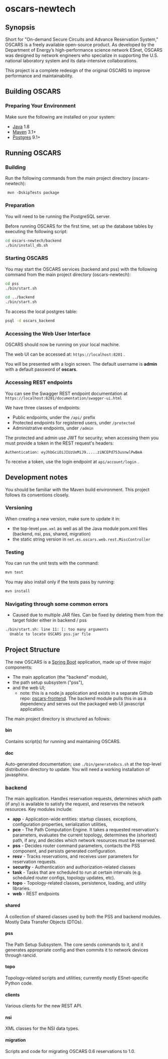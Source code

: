 # oscars-newtech
## Synopsis
Short for "On-demand Secure Circuits and Advance Reservation System," OSCARS is 
a freely available open-source product. As developed by the Department of 
Energy’s high-performance science network ESnet, OSCARS was designed by 
network engineers who specialize in supporting the U.S. national laboratory 
system and its data-intensive collaborations. 

This project is a complete redesign of the original OSCARS to improve performance and maintainability. 


## Building OSCARS

### Preparing Your Environment

Make sure the following are installed on your system:

* [Java](https://www.java.com) 1.8
* [Maven](http://maven.apache.org) 3.1+
* [Postgres](https://www.postgresql.org/) 9.1+

## Running OSCARS

### Building
Run the following commands from the main project directory (oscars-newtech):

```
 mvn -DskipTests package 
```

### Preparation
You will need to be running the PostgreSQL server.

Before running OSCARS for the first time, set up the database tables by 
executing the following script: 
```bash
cd oscars-newtech/backend
./bin/install_db.sh
```

### Starting OSCARS

You may start the OSCARS services (backend and pss) with the following command from the main project directory (oscars-newtech):

```bash
cd pss
./bin/start.sh

cd ../backend
./bin/start.sh
```

To access the local postgres table:

```bash
psql -d oscars_backend
```

### Accessing the Web User Interface 

OSCARS should now be running on your local machine.
 
The web UI can be accessed at: ``https://localhost:8201`` . 

You will be presented with a login screen. The default username is **admin** with a default password of **oscars**. 


### Accessing REST endpoints

You can see the Swagger REST endpoint documentation at 
``https://localhost:8201/documentation/swagger-ui.html``

We have three classes of endpoints:
 * Public endpoints, under the ``/api/`` prefix
 * Protected endpoints for registered users, under ``/protected``
 * Administrative endpoints, under ``/admin``

The protected and admin use JWT for security; when accessing them you must 
provide a token in the REST request's headers:
```
Authentication: eyJhbGciOiJIUzUxMiJ9.....ziNCEPd753usnwlPwBeA
```

To receive a token, use the login endpoint at ``api/account/login`` .

## Development notes
You should be familiar with the Maven build environment. This project follows its conventions closely.

### Versioning
When creating a new version, make sure to update it in:
- the top-level `pom.xml` as well as all the Java module pom.xml files (backend, nsi, pss, shared, migration)
- the static string version in `net.es.oscars.web.rest.MiscController`


### Testing 
You can run the unit tests with the command:

```bash
mvn test
```

You may also install only if the tests pass by running:

```bash
mvn install
```

### Navigating through some common errors

- Caused due to multiple JAR files. Can be fixed by deleting them from the target folder either in backend / pss

```bash
./bin/start.sh: line 11: [: too many arguments
  Unable to locate OSCARS pss.jar file
```

## Project Structure
The new OSCARS is a [Spring Boot](http://projects.spring.io/spring-boot/) application, made up of three major components: 
 * The main application (the "backend" module), 
 * the path setup subsystem ("pss"),
 * and the web UI; 
   * note: this is a node.js application and exists in a separate Github repo: [oscars-frontend](https://github.com/esnet/oscars-frontend). The backend module pulls this in as a dependency and serves out the packaged web UI javascript application.

The main project directory is structured as follows:

#### bin
Contains script(s) for running and maintaining OSCARS.

#### doc
Auto-generated documentation; use `./bin/generatedocs.sh` at the top-level distribution directory to update.  You will need a working installation of javasphinx.

### backend
The main application. Handles reservation requests, determines which path (if any) is available to satisfy the request, and reserves the network resources. Key modules include:
* **app** - Application-wide entities: startup classes, exceptions, configuration properties, serialization utilities,
* **pce** - The Path Computation Engine. It takes a requested reservation's parameters, evaluates the current topology, determines the (shortest) path, if any, and decides which network resources must be reserved.
* **pss** - Decides router command parameters, contacts the PSS component, and persists generated configuration.
* **resv** - Tracks reservations, and receives user parameters for reservation requests.
* **security** - Authentication and authorization-related classes
* **task** - Tasks that are scheduled to run at certain intervals (e.g. scheduled router configs, topology updates, etc).
* **topo** - Topology-related classes, persistence, loading, and utility libraries.
* **web** - REST endpoints 

#### shared 
A collection of shared classes used by both the PSS and backend modules. Mostly Data Transfer Objects (DTOs).

#### pss
The Path Setup Subsystem. The core sends commands to it, and it generates appropriate config and then commits it to network devices through rancid. 

#### topo
Topology-related scripts and utilities; currently mostly ESnet-specific Python code. 

#### clients
Various clients for the new REST API. 

#### nsi
XML classes for the NSI data types.

#### migration
Scripts and code for migrating OSCARS 0.6 reservations to 1.0. 
